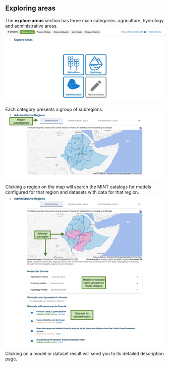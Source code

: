 ## Exploring areas

The **explore areas** section has three main categories: agriculture, hydrology and administrative areas.
![Explore areas](figures/walkthrough/03.png "Explore areas")

Each category presents a group of subregions.
![Regions](figures/walkthrough/04.png "Regions")

Clicking a region on the map will search the MINT catalogs for models configured for that region and datasets with data for that region.
![Selecting a region](figures/walkthrough/05.png "Selecting a region")
![Region details](figures/walkthrough/06.png "Region details")

Clicking on a model or dataset result will send you to its detailed description page.
